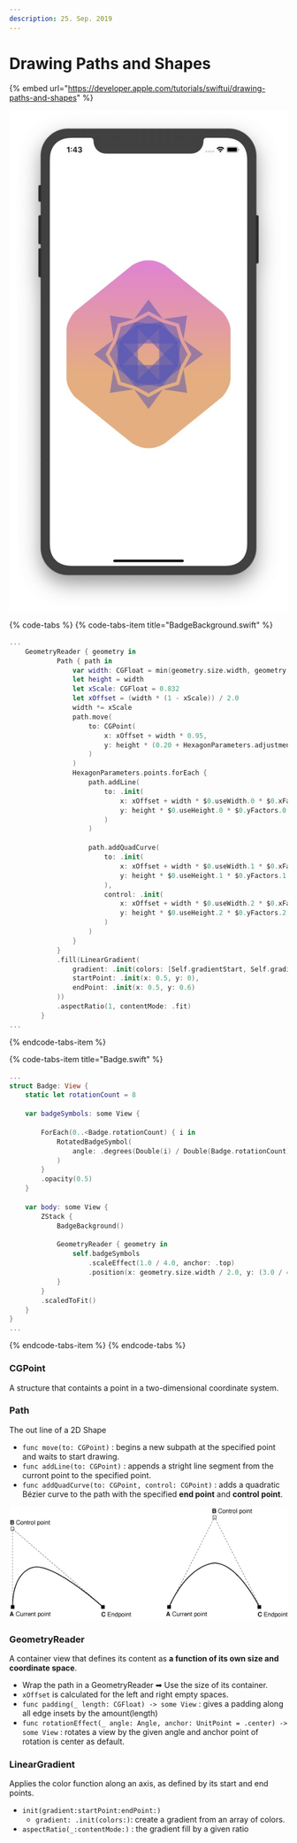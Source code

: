 ```yaml
---
description: 25. Sep. 2019
---
```


# Drawing Paths and Shapes

{% embed url="https://developer.apple.com/tutorials/swiftui/drawing-paths-and-shapes" %}

![](../../../.gitbook/assets/screenshot.jpg)

{% code-tabs %}
{% code-tabs-item title="BadgeBackground.swift" %}
```swift
...
    GeometryReader { geometry in
            Path { path in
                var width: CGFloat = min(geometry.size.width, geometry.size.height)
                let height = width
                let xScale: CGFloat = 0.832
                let xOffset = (width * (1 - xScale)) / 2.0
                width *= xScale
                path.move(
                    to: CGPoint(
                        x: xOffset + width * 0.95,
                        y: height * (0.20 + HexagonParameters.adjustment)
                    )
                )
                HexagonParameters.points.forEach {
                    path.addLine(
                        to: .init(
                            x: xOffset + width * $0.useWidth.0 * $0.xFactors.0,
                            y: height * $0.useHeight.0 * $0.yFactors.0
                        )
                    )
                    
                    path.addQuadCurve(
                        to: .init(
                            x: xOffset + width * $0.useWidth.1 * $0.xFactors.1,
                            y: height * $0.useHeight.1 * $0.yFactors.1
                        ),
                        control: .init(
                            x: xOffset + width * $0.useWidth.2 * $0.xFactors.2,
                            y: height * $0.useHeight.2 * $0.yFactors.2
                        )
                    )
                }
            }
            .fill(LinearGradient(
                gradient: .init(colors: [Self.gradientStart, Self.gradientEnd]),
                startPoint: .init(x: 0.5, y: 0),
                endPoint: .init(x: 0.5, y: 0.6)
            ))
            .aspectRatio(1, contentMode: .fit)
        }
...
```
{% endcode-tabs-item %}

{% code-tabs-item title="Badge.swift" %}
```swift
...
struct Badge: View {
    static let rotationCount = 8
    
    var badgeSymbols: some View {
        
        ForEach(0..<Badge.rotationCount) { i in
            RotatedBadgeSymbol(
                angle: .degrees(Double(i) / Double(Badge.rotationCount) * 360.0)
            )
        }
        .opacity(0.5)
    }
    
    var body: some View {
        ZStack {
            BadgeBackground()
            
            GeometryReader { geometry in
                self.badgeSymbols
                    .scaleEffect(1.0 / 4.0, anchor: .top)
                    .position(x: geometry.size.width / 2.0, y: (3.0 / 4.0) * geometry.size.height)
            }
        }
        .scaledToFit()
    }
}
...
```
{% endcode-tabs-item %}
{% endcode-tabs %}

### CGPoint

A structure that containts a point in a two-dimensional coordinate system.

### Path

The out line of a 2D Shape

* `func move(to: CGPoint)`  : begins a new subpath at the specified point and waits to start drawing.
* `func addLine(to: CGPoint)` : appends a stright line segment from the curront point to the specified point.
* `func addQuadCurve(to: CGPoint, control: CGPoint)` : adds a quadratic Bézier curve to the path with the specified **end point** and **control point**.

![Quadratic curve examples for understanding \(ref. apple documentation\)](../../../.gitbook/assets/grafik.png)

### GeometryReader

A container view that defines its content as **a function of its own size and coordinate space**.

* Wrap the path in a GeometryReader ➡ Use the size of its container.
* `xOffset` is calculated for the left and right empty spaces.
* `func padding(_ length: CGFloat) -> some View` : gives a padding along all edge insets by the amount\(length\)
* `func rotationEffect(_ angle: Angle, anchor: UnitPoint = .center) -> some View` : rotates a view by the given angle and anchor point of rotation is center as default.

### LinearGradient

Applies the color function along an axis, as defined by its start and end points.

* `init(gradient:startPoint:endPoint:)`
  * `gradient: .init(colors:)`: create a gradient from an array of colors.
* `aspectRatio(_:contentMode:)` : the gradient fill by a given ratio

